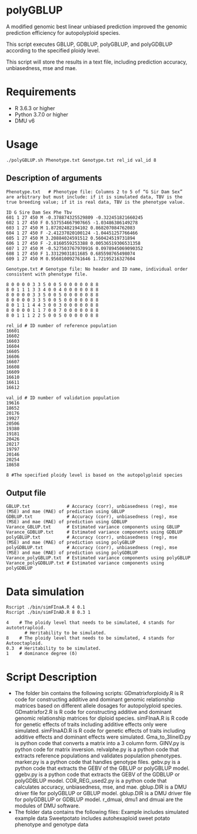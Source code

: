 # polyGBLUP
A modified genomic best linear unbiased prediction improved the genomic prediction efficiency for autopolyploid species.

This script executes GBLUP, GDBLUP, polyGBLUP, and polyGDBLUP according to the specified ploidy level.

This script will store the results in a text file, including prediction accuracy, unbiasedness, mse and mae.
# Requirements
* R 3.6.3 or higher
* Python 3.7.0 or higher
* DMU v6

# Usage
```
./polyGBLUP.sh Phenotype.txt Genotype.txt rel_id val_id 8
```
## Description of arguments
```
Phenotype.txt   # Phenotype file: Columns 2 to 5 of “G Sir Dam Sex” are arbitrary but must include: if it is simulated data, TBV is the true breeding value; if it is real data, TBV is the phenotype value.

ID G Sire Dam Sex Phe Tbv
601 1 27 450 M -0.378874325529809 -0.322451821660245
602 1 27 450 F 0.537554667907665 -1.03486386149278
603 1 27 450 M 1.87202482194102 0.868207084762083
604 1 27 450 F -2.41237020100124 -1.04451257766466
605 1 27 450 M 3.20884024591512 0.560424519731894
606 1 27 450 F -2.8160559253388 0.00536519306531358
607 1 27 450 M -0.527503767970916 0.0978945069090352
608 1 27 450 F 1.33129031811685 0.685598765498074
609 1 27 450 M 0.956010092761646 1.72195216327604

Genotype.txt # Genotype file: No header and ID name, individual order consistent with phenotype file.

8 0 0 0 0 3 3 5 0 0 5 0 0 0 0 0 8 8 
8 0 1 1 1 3 3 4 0 0 4 0 0 0 0 0 8 8 
8 0 0 0 0 3 3 5 0 0 5 0 0 0 0 0 8 8 
8 0 0 0 0 3 3 5 0 0 5 0 0 0 0 0 8 8 
8 0 1 1 1 4 4 3 0 0 3 0 0 0 0 0 8 8 
8 0 0 0 0 1 1 7 0 0 7 0 0 0 0 0 8 8 
8 0 1 1 1 2 2 5 0 0 5 0 0 0 0 0 8 8

rel_id # ID number of reference population
16601
16602
16603
16604
16605
16606
16607
16608
16609
16610
16611
16612

val_id # ID number of validation population
19616
18652
20176
19927
20506
19380
19181
20426
20217
19797
20146
20254
18658

8 #The specified ploidy level is based on the autopolyploid species
```
## Output file
```
GBLUP.txt              # Accuracy (corr), unbiasedness (reg), mse (MSE) and mae (MAE) of prediction using GBLUP
GDBLUP.txt             # Accuracy (corr), unbiasedness (reg), mse (MSE) and mae (MAE) of prediction using GDBLUP
Varance_GBLUP.txt      # Estimated variance components using GBLUP
Varance_GDBLUP.txt     # Estimated variance components using GDBLUP
polyGBLUP.txt          # Accuracy (corr), unbiasedness (reg), mse (MSE) and mae (MAE) of prediction using polyGBLUP
polyGDBLUP.txt         # Accuracy (corr), unbiasedness (reg), mse (MSE) and mae (MAE) of prediction using polyGDBLUP
Varance_polyGBLUP.txt  # Estimated variance components using polyGBLUP
Varance_polyGDBLUP.txt # Estimated variance components using polyGDBLUP
```
# Data simulation
```
Rscript ./bin/simFInaA.R 4 0.1
Rscript ./bin/simFInAD.R 8 0.3 1

4    # The ploidy level that needs to be simulated, 4 stands for autotetraploid.
	   # Heritability to be simulated.
8    # The ploidy level that needs to be simulated, 4 stands for Autooctaploid.
0.3  # Heritability to be simulated.
1    # dominance degree (δ)
```
# Script Description
* The folder bin contains the following scripts:
GDmatrixforploidy.R is R code for constructing additive and dominant genomic relationship matrices based on different allele dosages for autopolyploid species.
GDmatrixfor2.R is R code for constructing additive and dominant genomic relationship matrices for diploid species.
simFInaA.R is R code for genetic effects of traits including additive effects only were simulated. 
simFInaAD.R is R code for genetic effects of traits including additive effects and dominant effects were simulated.
Gma_to_3lineID.py is python code that converts a matrix into a 3 column form.
GINV.py is python code for matrix inversion.
relvalphe.py is a python code that extracts reference populations and validates population phenotypes.
marker.py is a python code that handles genotype files.
gebv.py is a python code that extracts the GEBV of the GBLUP or polyGBLUP model.
ggebv.py is a python code that extracts the GEBV of the GDBLUP or polyGDBLUP model.
COR_REG_used2.py is a python code that calculates accuracy, unbiasedness, mse, and mae.
gblup.DIR is a DMU driver file for polyGBLUP or GBLUP model.
gblup.DIR is a DMU driver file for polyGDBLUP or GDBLUP model.
r_dmuai, dmu1 and dmuai are the modules of DMU software.
* The folder data contains the following files:
Example includes simulated example data
Sweetpotato includes autohexaploid sweet potato phenotype and genotype data
